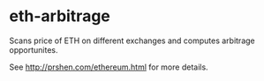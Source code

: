# eth-arbitrage
Scans price of ETH on different exchanges and computes arbitrage opportunites.

See http://prshen.com/ethereum.html for more details.
